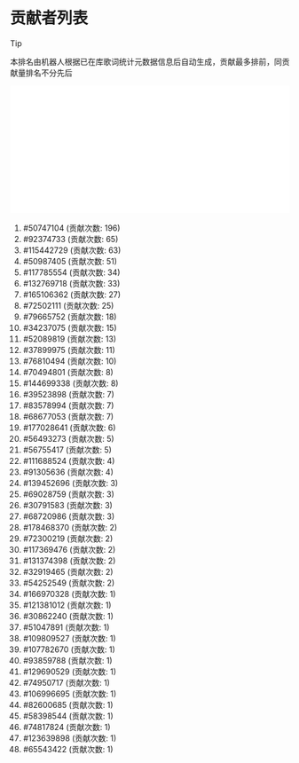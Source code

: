 # 贡献者列表

> [!TIP]
> 本排名由机器人根据已在库歌词统计元数据信息后自动生成，贡献最多排前，同贡献量排名不分先后

![贡献者头像画廊](./CONTRIBUTORS.svg)

1. #50747104 (贡献次数: 196)
2. #92374733 (贡献次数: 65)
3. #115442729 (贡献次数: 63)
4. #50987405 (贡献次数: 51)
5. #117785554 (贡献次数: 34)
6. #132769718 (贡献次数: 33)
7. #165106362 (贡献次数: 27)
8. #72502111 (贡献次数: 25)
9. #79665752 (贡献次数: 18)
10. #34237075 (贡献次数: 15)
11. #52089819 (贡献次数: 13)
12. #37899975 (贡献次数: 11)
13. #76810494 (贡献次数: 10)
14. #70494801 (贡献次数: 8)
15. #144699338 (贡献次数: 8)
16. #39523898 (贡献次数: 7)
17. #83578994 (贡献次数: 7)
18. #68677053 (贡献次数: 7)
19. #177028641 (贡献次数: 6)
20. #56493273 (贡献次数: 5)
21. #56755417 (贡献次数: 5)
22. #111688524 (贡献次数: 4)
23. #91305636 (贡献次数: 4)
24. #139452696 (贡献次数: 3)
25. #69028759 (贡献次数: 3)
26. #30791583 (贡献次数: 3)
27. #68720986 (贡献次数: 3)
28. #178468370 (贡献次数: 2)
29. #72300219 (贡献次数: 2)
30. #117369476 (贡献次数: 2)
31. #131374398 (贡献次数: 2)
32. #32919465 (贡献次数: 2)
33. #54252549 (贡献次数: 2)
34. #166970328 (贡献次数: 1)
35. #121381012 (贡献次数: 1)
36. #30862240 (贡献次数: 1)
37. #51047891 (贡献次数: 1)
38. #109809527 (贡献次数: 1)
39. #107782670 (贡献次数: 1)
40. #93859788 (贡献次数: 1)
41. #129690529 (贡献次数: 1)
42. #74950717 (贡献次数: 1)
43. #106996695 (贡献次数: 1)
44. #82600685 (贡献次数: 1)
45. #58398544 (贡献次数: 1)
46. #74817824 (贡献次数: 1)
47. #123639898 (贡献次数: 1)
48. #65543422 (贡献次数: 1)
